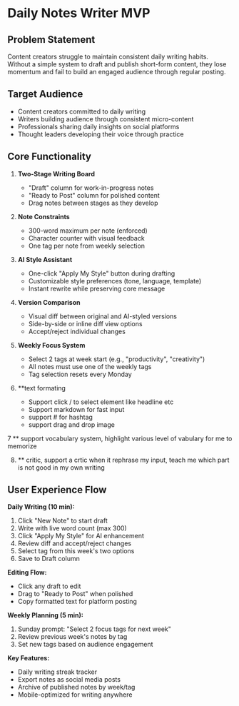 
# Daily Notes Writer MVP

## Problem Statement
Content creators struggle to maintain consistent daily writing habits. Without a simple system to draft and publish short-form content, they lose momentum and fail to build an engaged audience through regular posting.

## Target Audience
- Content creators committed to daily writing
- Writers building audience through consistent micro-content
- Professionals sharing daily insights on social platforms
- Thought leaders developing their voice through practice

## Core Functionality

1. **Two-Stage Writing Board**
   - "Draft" column for work-in-progress notes
   - "Ready to Post" column for polished content
   - Drag notes between stages as they develop

2. **Note Constraints**
   - 300-word maximum per note (enforced)
   - Character counter with visual feedback
   - One tag per note from weekly selection

3. **AI Style Assistant**
   - One-click "Apply My Style" button during drafting
   - Customizable style preferences (tone, language, template)
   - Instant rewrite while preserving core message

4. **Version Comparison**
   - Visual diff between original and AI-styled versions
   - Side-by-side or inline diff view options
   - Accept/reject individual changes

5. **Weekly Focus System**
   - Select 2 tags at week start (e.g., "productivity", "creativity")
   - All notes must use one of the weekly tags
   - Tag selection resets every Monday

6. **text formating
   - Support click / to select element like headline etc
   - Support markdown for fast input
   - support # for hashtag 
   - support drag and drop image

7 ** support vocabulary system, highlight various level of vabulary for me to memorize 

8. ** critic, support a crtic when it rephrase my input, teach me which part is not good in my own writing 


## User Experience Flow

**Daily Writing (10 min):**
1. Click "New Note" to start draft
2. Write with live word count (max 300)
3. Click "Apply My Style" for AI enhancement
4. Review diff and accept/reject changes
5. Select tag from this week's two options
6. Save to Draft column

**Editing Flow:**
- Click any draft to edit
- Drag to "Ready to Post" when polished
- Copy formatted text for platform posting

**Weekly Planning (5 min):**
1. Sunday prompt: "Select 2 focus tags for next week"
2. Review previous week's notes by tag
3. Set new tags based on audience engagement

**Key Features:**
- Daily writing streak tracker
- Export notes as social media posts
- Archive of published notes by week/tag
- Mobile-optimized for writing anywhere 